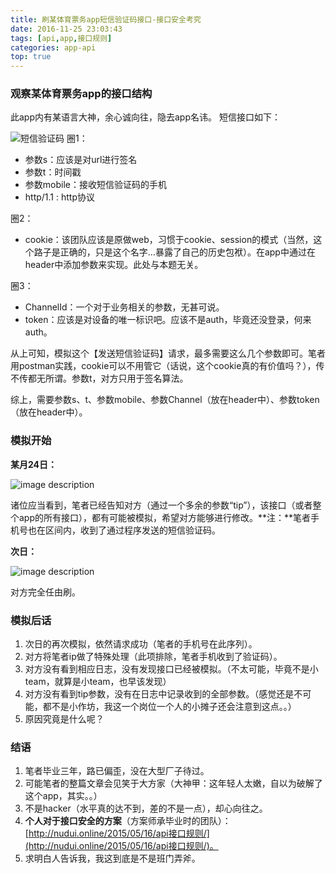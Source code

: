```yaml
---
title: 刷某体育票务app短信验证码接口-接口安全考究
date: 2016-11-25 23:03:43
tags: [api,app,接口规则]
categories: app-api
top: true
---
```

### 观察某体育票务app的接口结构
此app内有某语言大神，余心诚向往，隐去app名讳。
短信接口如下：

![短信验证码](http://7q5c85.com1.z0.glb.clouddn.com/api3333.png)
圈1：
- 参数s：应该是对url进行签名
- 参数t：时间戳
- 参数mobile：接收短信验证码的手机
- http/1.1 : http协议
<!--more-->
圈2：
- cookie：该团队应该是原做web，习惯于cookie、session的模式（当然，这个路子是正确的，只是这个名字...暴露了自己的历史包袱）。在app中通过在header中添加参数来实现。此处与本题无关。

圈3：
- ChannelId：一个对于业务相关的参数，无甚可说。
- token：应该是对设备的唯一标识吧。应该不是auth，毕竟还没登录，何来auth。

从上可知，模拟这个【发送短信验证码】请求，最多需要这么几个参数即可。笔者用postman实践，cookie可以不用管它（话说，这个cookie真的有价值吗？），传不传都无所谓。参数t，对方只用于签名算法。

综上，需要参数s、t、参数mobile、参数Channel（放在header中）、参数token（放在header中）。

### 模拟开始
**某月24日：**

![image description](http://7q5c85.com1.z0.glb.clouddn.com/%E6%A8%A1%E6%8B%9Fapi.png)

诸位应当看到，笔者已经告知对方（通过一个多余的参数“tip”），该接口（或者整个app的所有接口），都有可能被模拟，希望对方能够进行修改。**注：**笔者手机号也在区间内，收到了通过程序发送的短信验证码。

**次日：**

![image description](http://7q5c85.com1.z0.glb.clouddn.com/ciri.png)

对方完全任由刷。

### 模拟后话
1. 次日的再次模拟，依然请求成功（笔者的手机号在此序列）。
2. 对方将笔者ip做了特殊处理（此项排除，笔者手机收到了验证码）。
3. 对方没有看到相应日志，没有发现接口已经被模拟。（不太可能，毕竟不是小team，就算是小team，也早该发现）
4. 对方没有看到tip参数，没有在日志中记录收到的全部参数。（感觉还是不可能，都不是小作坊，我这一个岗位一个人的小摊子还会注意到这点。。）
5. 原因究竟是什么呢？

### 结语
1. 笔者毕业三年，路已偏歪，没在大型厂子待过。
2. 可能笔者的整篇文章会见笑于大方家（大神甲：这年轻人太嫩，自以为破解了这个app，其实。。）
3. 不是hacker（水平真的达不到，差的不是一点），却心向往之。
4. ****个人对于接口安全的方案****（方案师承毕业时的团队）：[http://nudui.online/2015/05/16/api接口规则/](http://nudui.online/2015/05/16/api接口规则/)。
5. 求明白人告诉我，我这到底是不是班门弄斧。


